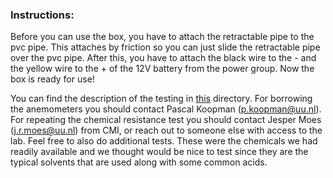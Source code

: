 ### Instructions:
Before you can use the box, you have to attach the retractable pipe to the pvc pipe.
This attaches by friction so you can just slide the retractable pipe over the pvc pipe.
After this, you have to attach the black wire to the - and the yellow wire to the + of the 12V battery from the power group.
Now the box is ready for use!

You can find the description of the testing in [this](https://git.science.uu.nl/j.i.buckmann/experiment-design-2020/-/tree/master/projects/SamplePreparationModule_by_Roos_and_Jesse/Testing) directory.
For borrowing the anemometers you should contact Pascal Koopman (p.koopman@uu.nl).
For repeating the chemical resistance test you should contact Jesper Moes (j.r.moes@uu.nl) from CMI, or reach out to someone else with access to the lab. Feel free to also do additional tests. These were the chemicals we had readily available and we thought would be nice to test since they are the typical solvents that are used along with some common acids. 

